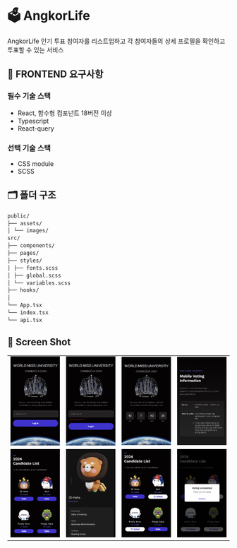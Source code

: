 # 🗳️ AngkorLife

AngkorLife 인기 투표 참여자를 리스트업하고 각 참여자들의 상세 프로필을 확인하고 투표할 수 있는 서비스

## 📌 FRONTEND 요구사항

### 필수 기술 스택

- React, 함수형 컴포넌트 18버전 이상
- Typescript
- React-query

### 선택 기술 스택

- CSS module
- SCSS

## 🗂️ 폴더 구조

```markdown
public/
├── assets/
│ └── images/
src/
├── components/
├── pages/
├── styles/
│ ├── fonts.scss
│ ├── global.scss
│ └── variables.scss
├── hooks/
│
└── App.tsx
└── index.tsx
└── api.tsx
```

## 📸 Screen Shot

<table>
  <tr>
    <td><img src="./public/assets/readme/login.png" alt="Login" width="200"/></td>
    <td><img src="./public/assets/readme/loginError.png" alt="Login Error" width="200"/></td>
    <td><img src="./public/assets/readme/main.png" alt="Main Page" width="200"/></td>
    <td><img src="./public/assets/readme/votingInfo.png" alt="Voting Info" width="200"/></td>
  </tr>
  <tr>
    <td><img src="./public/assets/readme/candidateList.png" alt="Candidate List" width="200"/></td>
    <td><img src="./public/assets/readme/profile.png" alt="Profile" width="200"/></td>
    <td><img src="./public/assets/readme/voted.png" alt="Voted" width="200"/></td>
    <td><img src="./public/assets/readme/completedVote.png" alt="Completed Vote" width="200"/></td>
  </tr>
</table>

